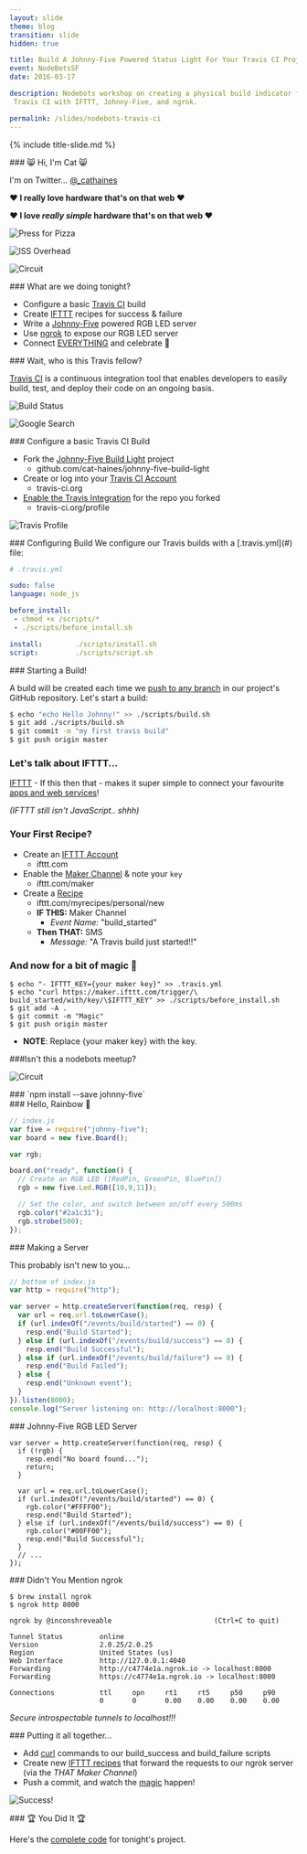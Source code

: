 ```yaml
---
layout: slide
theme: blog
transition: slide
hidden: true

title: Build A Johnny-Five Powered Status Light For Your Travis CI Project
event: NodeBotsSF
date: 2016-03-17

description: Nodebots workshop on creating a physical build indicator for
 Travis CI with IFTTT, Johnny-Five, and ngrok.

permalink: /slides/nodebots-travis-ci
---
```


{% include title-slide.md %}
<section data-markdown>
### 😸 Hi, I'm Cat 😸

I'm on Twitter... [@_cathaines](https://twitter.com/_cathaines)

**♥️ I really love hardware that's on that web ♥️**

</section>

<section data-markdown>

**♥️ I love *really simple* hardware that's on that web ♥️**

</section>

<section data-markdown>

![Press for Pizza](../../assets/imgs/slides/nodebots-travis-ci/imp-button.jpeg)

</section>

<section data-markdown>

![ISS Overhead](../../assets/imgs/slides/nodebots-travis-ci/iss-overhead.jpeg)

</section>

<section data-markdown>

![Circuit](../../assets/imgs/slides/nodebots-travis-ci/circuit.jpeg)

</section>

<section data-markdown>
### What are we doing tonight?

- Configure a basic [Travis CI](https://travis-ci.org) build
- Create [IFTTT](https://ifttt.com) recipes for success & failure
- Write a [Johnny-Five](https://github.com/rwaldron/johnny-five) powered RGB LED server
- Use [ngrok](https://ngrok.com) to expose our RGB LED server
- Connect [EVERYTHING](#) and celebrate 🎉

</section>


<section data-markdown class="plain">
### Wait, who is this Travis fellow?

[Travis CI](https://travis-ci.org) is a continuous integration tool that enables developers to easily build, test, and deploy their code on an ongoing basis.

![Build Status](../../assets/imgs/slides/nodebots-travis-ci/build-passing.svg)

</section>

<section data-markdown class="plain">

![Google Search](../../assets/imgs/slides/nodebots-travis-ci/google.png)

</section>

<section data-markdown>
### Configure a basic Travis CI Build

- Fork the [Johnny-Five Build Light](https://github.com/cat-haines/johnny-five-build-light) project
  + github.com/cat-haines/johnny-five-build-light
- Create or log into your [Travis CI Account](https://travis-ci.org)
  + travis-ci.org
- [Enable the Travis Integration](https://travis-ci.org/profile) for the repo you forked
  + travis-ci.org/profile

</section>

<section data-markdown>

![Travis Profile](../../assets/imgs/slides/nodebots-travis-ci/travis-profile.png)

</section>

<section data-markdown>
### Configuring Build
We configure our Travis builds with a [.travis.yml](#) file:

```yml
# .travis.yml

sudo: false
language: node_js

before_install:
 - chmod +x /scripts/*
 - ./scripts/before_install.sh

install:        ./scripts/install.sh
script:         ./scripts/script.sh
```

</section>

<section data-markdown>
### Starting a Build!

A build will be created each time we [push to any branch](#) in our project's GitHub repository. Let's start a build:

```bash
$ echo "echo Hello Johnny!" >> ./scripts/build.sh
$ git add ./scripts/build.sh
$ git commit -m "my first travis build"
$ git push origin master
```

</section>

<section data-markdown>

### Let's talk about IFTTT...

[IFTTT](http://ifttt.com) - If this then that - makes it super simple to connect your favourite [apps and web services](https://ifttt.com/channels)!

*(IFTTT still isn't JavaScript.. shhh)*

</section>

<section data-markdown>

### Your First Recipe?

- Create an [IFTTT Account](http://ifttt.com)
  + ifttt.com
- Enable the [Maker Channel](http://ifttt.com/maker) & note your `key`
  + ifttt.com/maker
- Create a [Recipe](https://ifttt.com/myrecipes/personal/new)
  + ifttt.com/myrecipes/personal/new
  + **IF THIS:** Maker Channel
    + *Event Name:* "build_started"
  + **Then THAT:** SMS
    + *Message:* "A Travis build just started!!"

</section>

<section data-markdown>

### And now for a bit of magic 🎩

```
$ echo "- IFTTT_KEY={your maker key}" >> .travis.yml
$ echo "curl https://maker.ifttt.com/trigger/\
build_started/with/key/\$IFTTT_KEY" >> ./scripts/before_install.sh
$ git add -A .
$ git commit -m "Magic"
$ git push origin master
```

* **NOTE**: Replace {your maker key} with the key.

</section>

<section data-markdown>

###Isn't this a nodebots meetup?

</section>

<section data-markdown>

![Circuit](../../assets/imgs/slides/nodebots-travis-ci/circuit.jpeg)

</section>

<section data-markdown>
### `npm install --save johnny-five`

</section>

<section data-markdown>
### Hello, Rainbow 🌈

```js
// index.js
var five = require("johnny-five");
var board = new five.Board();

var rgb;

board.on("ready", function() {
  // Create an RGB LED ([RedPin, GreenPin, BluePin])
  rgb = new five.Led.RGB([10,9,11]);

  // Set the color, and switch between on/off every 500ms
  rgb.color("#2a1c31");
  rgb.strobe(500);
});
```

</section>

<section data-markdown>
### Making a Server

This probably isn't new to you...
```js
// bottom of index.js
var http = require("http");

var server = http.createServer(function(req, resp) {
  var url = req.url.toLowerCase();
  if (url.indexOf("/events/build/started") == 0) {
    resp.end("Build Started");
  } else if (url.indexOf("/events/build/success") == 0) {
    resp.end("Build Successful");
  } else if (url.indexOf("/events/build/failure") == 0) {
    resp.end("Build Failed");
  } else {
    resp.end("Unknown event");
  }
}).listen(8000);
console.log("Server listening on: http://localhost:8000");

```

</section>

<section data-markdown>
### Johnny-Five RGB LED Server

```
var server = http.createServer(function(req, resp) {
  if (!rgb) {
    resp.end("No board found...");
    return;
  }

  var url = req.url.toLowerCase();
  if (url.indexOf("/events/build/started") == 0) {
    rgb.color("#FFFF00");
    resp.end("Build Started");
  } else if (url.indexOf("/events/build/success") == 0) {
    rgb.color("#00FF00");
    resp.end("Build Successful");
  }
  // ...
});
```

</section>

<section data-markdown>
### Didn't You Mention ngrok

```
$ brew install ngrok
$ ngrok http 8000

ngrok by @inconshreveable                         (Ctrl+C to quit)
                                                                   
Tunnel Status         online
Version               2.0.25/2.0.25
Region                United States (us)
Web Interface         http://127.0.0.1:4040
Forwarding            http://c4774e1a.ngrok.io -> localhost:8000
Forwarding            https://c4774e1a.ngrok.io -> localhost:8000
                                                                   
Connections           ttl     opn     rt1     rt5     p50     p90
                      0       0       0.00    0.00    0.00    0.00

```

*Secure introspectable tunnels to localhost!!!*

</section>

<section data-markdown>
### Putting it all together...

- Add [curl](#) commands to our build_success and build_failure scripts
- Create new [IFTTT recipes](https://ifttt.com/myrecipes/personal/new) that forward the requests to our ngrok server (via the *THAT Maker Channel*)
- Push a commit, and watch the [magic](#) happen!
</section>

<section data-markdown>

![Success!](http://i.giphy.com/q6QHDGE3X4EWA.gif)

</section>

<section data-markdown>
### 🏆 You Did It 🏆

Here's the [complete code](https://github.com/cat-haines/johnny-five-build-light/tree/final) for tonight's project.

</section>